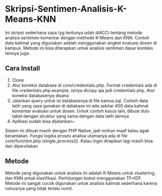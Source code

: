 # Skripsi-Sentimen-Analisis-K-Means-KNN
Ini skripsi sederhana saya (yg tentunya udah diACC) tentang metode analisis sentimen komentar dengan methode K-Means dan KNN. Contoh data kalimat yang digunakan adalah menggunakan angket evaluasi dosen di kampus. Metode ini bisa diterapkan untuk analisis sentimen dasar konteks lainnya juga.

## Cara Install
1. Clone
2. Atur koneksi database di core/credentials.php. Format credentials ada di file credentials.php.example, isinya dicopy aja jadi credentials.php. Atur koneksi databasenya disana
3. Jalankan query untuk isi databasenya di file kamus.sql. Contoh data latih yang saya gunakan di database ini ada sekitar 400 data kalimat komentar evaluasi untuk dosen. Untuk contoh kasus lain, dibuat dulu tabel dengan struktur yang sama dengan data latih lainnya
4. Aplikasi sudah bisa dijalankan~


Sistem ini dibuat masih dengan PHP Native, jadi mohon maaf kalau agak berantakan. Fungsi logika proses analisa utamanya ada di file core/function.php (single_process()). Kalau ingin dirapikan lagi masih bisa dan dipersilakan


## Metode
Metode yang digunakan untuk analisis ini adalah K-Means untuk clustering, dan KNN untuk klasifikasi. Perhitungan bobot menggunakan TF*IDF. Metode ini sangat cocok digunakan untuk analisis kalimat sederhana karena rumusnya yang tidak terlalu rumit. 


